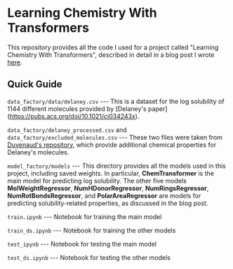 # Learning Chemistry With Transformers

This repository provides all the code I used for a project called "Learning Chemistry With Transformers", described in detail in a blog post I wrote [here](https://ytbai.net/2020/08/05/learning-chemistry-with-transformers/).

## Quick Guide

```data_factory/data/delaney.csv``` --- This is a dataset for the log solubility of 1144 different molecules provided by [Delaney's paper] (https://pubs.acs.org/doi/10.1021/ci034243x). 

```data_factory/delaney_processed.csv``` and ```data_factory/excluded_molecules.csv``` --- These two files were taken from [Duvenaud's repository](https://github.com/HIPS/neural-fingerprint), which provide additional chemical properties for Delaney's molecules. 

```model_factory/models``` --- This directory provides all the models used in this project, including saved weights. In particular, __ChemTransformer__ is the main model for predicting log solubility. The other five models __MolWeightRegressor__, __NumHDonorRegressor__, __NumRingsRegressor__, __NumRotBondsRegressor__, and __PolarAreaRegressor__ are models for predicting solubility-related properties, as discussed in the blog post. 

```train.ipynb``` --- Notebook for training the main model

```train_ds.ipynb``` --- Notebook for training the other models

```test_ipynb``` --- Notebook for testing the main model

```test_ds.ipynb``` --- Notebook for testing the other models
